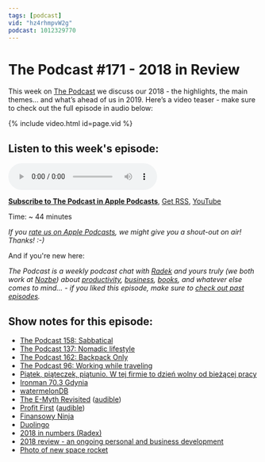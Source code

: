 ```yaml
---
tags: [podcast]
vid: "hz4rhmpvW2g"
podcast: 1012329770
---
```


# The Podcast #171 - 2018 in Review

This week on [The Podcast][p] we discuss our 2018 - the highlights, the main themes... and what’s ahead of us in 2019. Here’s a video teaser - make sure to check out the full episode in audio below:

{% include video.html id=page.vid %}

<!--More-->

## Listen to this week's episode:

<audio controls>
<source src="https://files.nozbe.com/podcast/171.mp3" type="audio/mpeg">
</audio>

**[Subscribe to The Podcast in Apple Podcasts][i]**, [Get RSS][rss], [YouTube][y]

Time: ~ 44 minutes

*If you [rate us on Apple Podcasts][i], we might give you a shout-out on air! Thanks! :-)*

And if you're new here:

*The Podcast is a weekly podcast chat with [Radek][r] and yours truly (we both work at [Nozbe][n]) about [productivity](/productivity), [business](/business), [books](/books), and whatever else comes to mind… - if you liked this episode, make sure to [check out past episodes](/podcast).*

## Show notes for this episode:

  * [The Podcast 158: Sabbatical](/podcast-158)
  * [The Podcast 137: Nomadic lifestyle](/podcast-137)
  * [The Podcast 162: Backpack Only](/podcast-162)
  * [The Podcast 96: Working while traveling](/podcast-96)
  * [Piątek, piąteczek, piątunio. W tej firmie to dzień wolny od bieżącej pracy](https://msp.money.pl/wiadomosci/zarzadzanie/artykul/piatek-piateczek-piatunio-w-tej-firmie-to,176,0,2418096.html)
  * [Ironman 70.3 Gdynia](https://www.ironmangdynia.pl/)
  * [watermelonDB](https://github.com/Nozbe/WatermelonDB)
  * [The E-Myth Revisited](https://www.amazon.com/Myth-Revisited-Small-Businesses-About/dp/B00094F0ES/) ([audible](https://www.audible.com/pd/The-E-Myth-Revisited-Audiobook/B002V1LGZE))
  * [Profit First](https://www.amazon.com/Profit-First-Transform-Cash-Eating-Money-Making/dp/B06X15WW79/) ([audible](https://www.audible.com/pd/Profit-First-Audiobook/B06X15WX5B))
  * [Finansowy Ninja](https://finansowyninja.pl/)
  * [Duolingo](https://www.duolingo.com/)
  * [2018 in numbers (Radex)](https://twitter.com/radexp/status/1083038025851043840)
  * [2018 review - an ongoing personal and business development](/2018/)
  * [Photo of new space rocket](https://forum.nasaspaceflight.com/index.php?action=dlattach;topic=47120.0;attach=1538238;image)

[y]: https://michael.gratis/thepodcastyt
[rss]: https://thepodcast.fm/episodes?format=RSS
[e]: /podcast-171

[p]: /podcast
[n]: https://michael.gratis/nozbe
[r]: https://michael.gratis/radex
[i]: https://michael.gratis/thepodcast
[o]: https://michael.gratis/ipadonly


